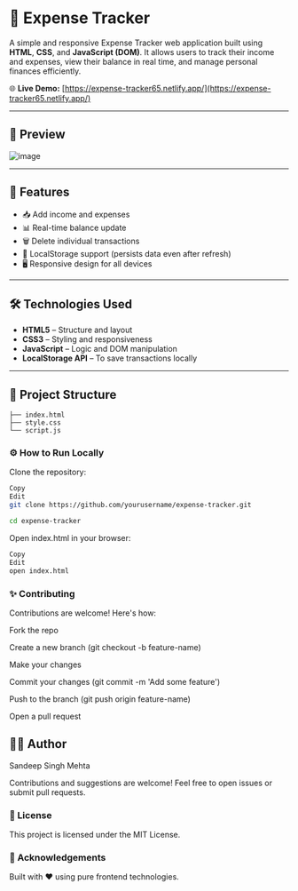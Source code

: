 # 💸 Expense Tracker

A simple and responsive Expense Tracker web application built using **HTML**, **CSS**, and **JavaScript (DOM)**. It allows users to track their income and expenses, view their balance in real time, and manage personal finances efficiently.

🌐 **Live Demo:** [https://expense-tracker65.netlify.app/](https://expense-tracker65.netlify.app/)

---

## 📸 Preview

![image](https://github.com/user-attachments/assets/02ccc43c-bf5c-40c6-8d48-cfec2b127045)

---

## 🚀 Features

- 📥 Add income and expenses
- 📊 Real-time balance update
- 🗑️ Delete individual transactions
- 💾 LocalStorage support (persists data even after refresh)
- 🖥️ Responsive design for all devices

---

## 🛠️ Technologies Used

- **HTML5** – Structure and layout
- **CSS3** – Styling and responsiveness
- **JavaScript** – Logic and DOM manipulation
- **LocalStorage API** – To save transactions locally

---

## 📂 Project Structure

```plaintext
├── index.html
├── style.css
└── script.js
```


### ⚙️ How to Run Locally
Clone the repository:

```bash
Copy
Edit
git clone https://github.com/yourusername/expense-tracker.git

cd expense-tracker
```


Open index.html in your browser:

```bash
Copy
Edit
open index.html
```
### ✨ Contributing
Contributions are welcome! Here's how:

Fork the repo

Create a new branch (git checkout -b feature-name)

Make your changes

Commit your changes (git commit -m 'Add some feature')

Push to the branch (git push origin feature-name)

Open a pull request

## 👨‍💻 Author
Sandeep Singh Mehta

Contributions and suggestions are welcome! Feel free to open issues or submit pull requests.


### 📃 License
This project is licensed under the MIT License.

### 🙌 Acknowledgements
Built with ❤️ using pure frontend technologies.
